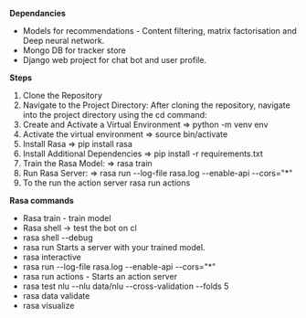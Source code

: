**Dependancies**
  - Models for recommendations - Content filtering, matrix factorisation and Deep neural network.
  - Mongo DB for tracker store
  - Django web project for chat bot and user profile.

**Steps**
1. Clone the Repository
2. Navigate to the Project Directory: After cloning the repository, navigate into the project directory using the cd command:
3. Create and Activate a Virtual Environment => python -m venv env
4. Activate the virtual environment => source bin/activate
5. Install Rasa => pip install rasa
6. Install Additional Dependencies => pip install -r requirements.txt
7. Train the Rasa Model: => rasa train
8. Run Rasa Server: => rasa run --log-file rasa.log --enable-api --cors="*"
9. To the run the action server rasa run actions


**Rasa commands**

- Rasa train - train model
- Rasa shell -> test the bot on cl
- rasa shell --debug
- rasa run Starts a server with your trained model.
- rasa interactive
- rasa run --log-file rasa.log --enable-api --cors="*"
- rasa run actions - Starts an action server
- rasa test nlu --nlu data/nlu --cross-validation --folds 5
- rasa data validate
- rasa visualize

